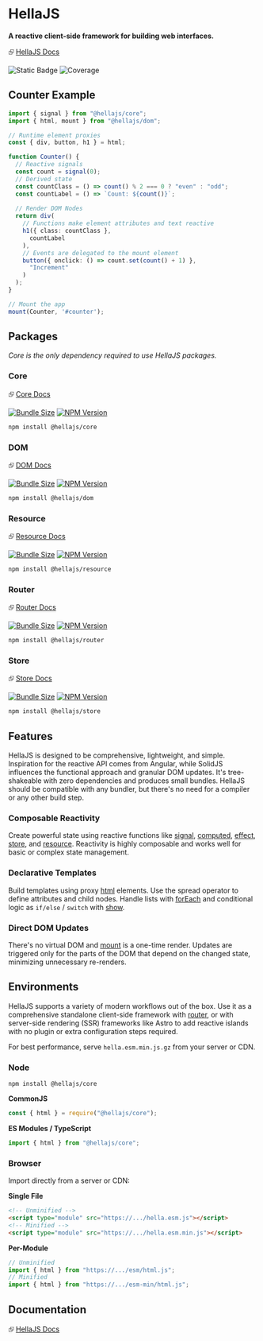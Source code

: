 # HellaJS

**A reactive client-side framework for building web interfaces.**

⮺ [HellaJS Docs](https://hellajs.com)

![Static Badge](https://img.shields.io/badge/status-experimental-orange.svg)
![Coverage](https://img.shields.io/endpoint?url=https://gist.githubusercontent.com/omilli/6df7884e21572b4910c2f21edb658e56/raw/hellajs-coverage.json)

## Counter Example

```typescript
import { signal } from "@hellajs/core";
import { html, mount } from "@hellajs/dom";

// Runtime element proxies
const { div, button, h1 } = html;

function Counter() {
  // Reactive signals
  const count = signal(0);
  // Derived state
  const countClass = () => count() % 2 === 0 ? "even" : "odd";
  const countLabel = () => `Count: ${count()}`;
  
  // Render DOM Nodes
  return div(
    // Functions make element attributes and text reactive
    h1({ class: countClass },
      countLabel
    ),
    // Events are delegated to the mount element
    button({ onclick: () => count.set(count() + 1) },
      "Increment"
    )
  );
}

// Mount the app
mount(Counter, '#counter');
```

## Packages
*Core is the only dependency required to use HellaJS packages.*

### Core



⮺ [Core Docs](https://hellajs.com/packages/core/signal)

[![Bundle Size](https://img.shields.io/bundlephobia/minzip/@hellajs/core)](https://bundlephobia.com/package/@hellajs/core)
[![NPM Version](https://img.shields.io/npm/v/@hellajs/core)](https://www.npmjs.com/package/@hellajs/core)

```bash
npm install @hellajs/core
```

### DOM

⮺ [DOM Docs](https://hellajs.com/packages/dom/mount)

[![Bundle Size](https://img.shields.io/bundlephobia/minzip/@hellajs/dom)](https://bundlephobia.com/package/@hellajs/dom)
[![NPM Version](https://img.shields.io/npm/v/@hellajs/dom)](https://www.npmjs.com/package/@hellajs/dom)

```bash
npm install @hellajs/dom
```

### Resource

⮺ [Resource Docs](https://hellajs.com/packages/resource/resource)

[![Bundle Size](https://img.shields.io/bundlephobia/minzip/@hellajs/resource)](https://bundlephobia.com/package/@hellajs/resource)
[![NPM Version](https://img.shields.io/npm/v/@hellajs/resource)](https://www.npmjs.com/package/@hellajs/resource)

```bash
npm install @hellajs/resource
```

### Router

⮺ [Router Docs](https://hellajs.com/packages/router/router)

[![Bundle Size](https://img.shields.io/bundlephobia/minzip/@hellajs/router)](https://bundlephobia.com/package/@hellajs/router)
[![NPM Version](https://img.shields.io/npm/v/@hellajs/router)](https://www.npmjs.com/package/@hellajs/router)

```bash
npm install @hellajs/router
```
### Store

⮺ [Store Docs](https://hellajs.com/packages/store/store)

[![Bundle Size](https://img.shields.io/bundlephobia/minzip/@hellajs/store)](https://bundlephobia.com/package/@hellajs/store)
[![NPM Version](https://img.shields.io/npm/v/@hellajs/store)](https://www.npmjs.com/package/@hellajs/store)

```bash
npm install @hellajs/store
```


## Features

HellaJS is designed to be comprehensive, lightweight, and simple. Inspiration for the reactive API comes from Angular, while SolidJS influences the functional approach and granular DOM updates. It's tree-shakeable with zero dependencies and produces small bundles. HellaJS should be compatible with any bundler, but there's no need for a compiler or any other build step.

### Composable Reactivity
Create powerful state using reactive functions like [signal](https://www.hellajs.com/api/reactive/signal/), [computed](https://www.hellajs.com/api/reactive/computed/), [effect](https://www.hellajs.com/api/reactive/effect/), [store](https://www.hellajs.com/api/reactive/store/), and [resource](https://www.hellajs.com/api/reactive/resource/). Reactivity is highly composable and works well for basic or complex state management.

### Declarative Templates
Build templates using proxy [html](https://www.hellajs.com/api/dom/html/) elements. Use the spread operator to define attributes and child nodes. Handle lists with [forEach](https://www.hellajs.com/api/dom/foreach/) and conditional logic as `if/else` / `switch` with [show](https://www.hellajs.com/api/dom/show/).

### Direct DOM Updates
There's no virtual DOM and [mount](https://www.hellajs.com/api/dom/mount/) is a one-time render. Updates are triggered only for the parts of the DOM that depend on the changed state, minimizing unnecessary re-renders.

## Environments

HellaJS supports a variety of modern workflows out of the box. Use it as a comprehensive standalone client-side framework with [router](https://www.hellajs.com/api/router/router/), or with server-side rendering (SSR) frameworks like Astro to add reactive islands with no plugin or extra configuration steps required.

For best performance, serve `hella.esm.min.js.gz` from your server or CDN.

### Node

```
npm install @hellajs/core
```

**CommonJS**
```js
const { html } = require("@hellajs/core");
```

**ES Modules / TypeScript**
```js
import { html } from "@hellajs/core";
```

### Browser

Import directly from a server or CDN:


**Single File**
```html
<!-- Unminified -->
<script type="module" src="https://.../hella.esm.js"></script>
<!-- Minified -->
<script type="module" src="https://.../hella.esm.min.js"></script>
```

**Per-Module**  
```js
// Unminified
import { html } from "https://.../esm/html.js";
// Minified
import { html } from "https://.../esm-min/html.js";
```
## Documentation

⮺ [HellaJS Docs](https://hellajs.com)
